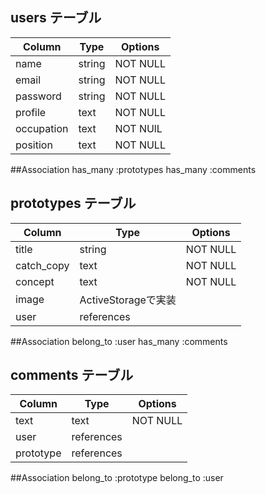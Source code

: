 ## users テーブル

| Column   | Type   | Options     |
| -------- | ------ | ----------- |
| name     | string | NOT NULL    |
| email    | string | NOT NULL    |
| password | string | NOT NULL    |
| profile  | text   | NOT NULL    |
|occupation| text   | NOT NUlL    |
| position | text   | NOT NULL    |

##Association
has_many :prototypes
has_many :comments


## prototypes テーブル

| Column | Type   | Options     |
| ------ | ------ | ----------- |
| title  | string | NOT NULL    |
| catch_copy |text| NOT NULL    |
|concept | text | NOT NULL      |
| image  |ActiveStorageで実装|
| user   | references |

##Association
belong_to :user
has_many :comments

## comments テーブル

| Column   | Type   | Options     |
|----------|--------|-------------|
| text     | text   | NOT NULL    |
| user     | references |
| prototype| references |

##Association
belong_to :prototype
belong_to :user
